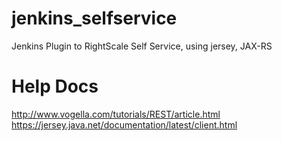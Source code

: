 jenkins_selfservice
===================
Jenkins Plugin to RightScale Self Service, using jersey, JAX-RS



Help Docs
=================
http://www.vogella.com/tutorials/REST/article.html
https://jersey.java.net/documentation/latest/client.html
